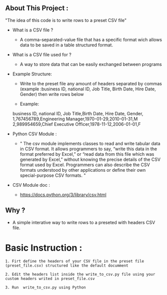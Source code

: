 ## About This Project :

"The idea of this code is to write rows to a preset CSV file"

- What is a CSV file ?

    * A comma-separated-value file that has a specific format wich allows data to be saved in a table structured format.

- What is a CSV file used for ?

    * A way to store data that can be easily exchanged between programs


- Example Structure: 

    * Write to the preset file any amount of headers separated by commas (example :business ID, national ID, Job Title, Birth Date, Hire Date, Gender) then write rows below

    * Example:

    business ID, national ID, Job Title,Birth Date, Hire Date, Gender,
    1,767456789,Engineering Manager,1970-01-29,2010-01-31,M
    2,989954659,Chief Executive Officer,1978-11-12,2006-01-01,F

- Python CSV Module :

    * " The csv module implements classes to read and write tabular data in CSV format. It allows programmers to say, “write this data in the format preferred by Excel,” or “read data from this file which was generated by Excel,” without knowing the precise details of the CSV format used by Excel. Programmers can also describe the CSV formats understood by other applications or define their own special-purpose CSV formats. "

- CSV Module doc :

    * https://docs.python.org/3/library/csv.html

    

## Why ?

- A simple interative way to write rows to a preseted with headers CSV file.



# Basic Instruction : 

    1. Firt define the headers of your CSV file in the preset file (preset_file.csv) structured like the default documment 

    2. Edit the headers list inside the write_to_csv.py file using your custom headers writed in preset_file.csv

    3. Run  write_to_csv.py using Python

